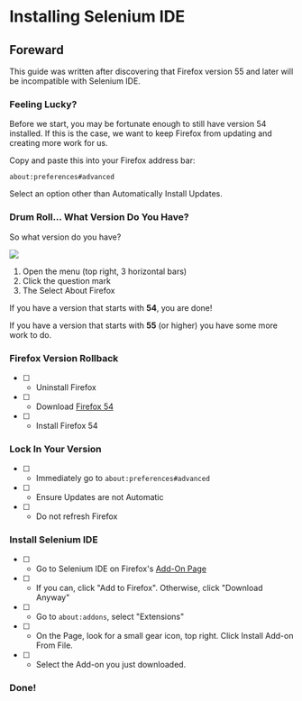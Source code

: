 # Installing Selenium IDE

## Foreward
This guide was written after discovering that Firefox version 55 and later will be incompatible with Selenium IDE.

### Feeling Lucky?

Before we start, you may be fortunate enough to still have version 54 installed. If this is the case, we want to keep Firefox from updating and creating more work for us.

Copy and paste this into your Firefox address bar:

`about:preferences#advanced`

Select an option other than Automatically Install Updates.

### Drum Roll... What Version Do You Have?

So what version do you have? 

![](https://gfycat.com/gifs/detail/EllipticalClassicChameleon)

1. Open the menu (top right, 3 horizontal bars)
2. Click the question mark 
3. The Select About Firefox

If you have a version that starts with **54**, you are done!

If you have a version that starts with **55** (or higher) you have some more work to do.

### Firefox Version Rollback

- [ ] - Uninstall Firefox
- [ ] - Download [Firefox 54](https://ftp.mozilla.org/pub/firefox/releases/54.0.1/win32/en-US/Firefox%20Setup%2054.0.1.exe)
- [ ] - Install Firefox 54

### Lock In Your Version

- [ ] - Immediately go to `about:preferences#advanced`
- [ ] - Ensure Updates are not Automatic
- [ ] - Do not refresh Firefox

### Install Selenium IDE
- [ ] - Go to Selenium IDE on Firefox's [Add-On Page](https://addons.mozilla.org/en-US/firefox/addon/selenium-ide/)
- [ ] - If you can, click "Add to Firefox". Otherwise, click "Download Anyway"
- [ ] - Go to `about:addons`, select "Extensions"
- [ ] - On the Page, look for a small gear icon, top right. Click Install Add-on From File.
- [ ] - Select the Add-on you just downloaded.


### Done!